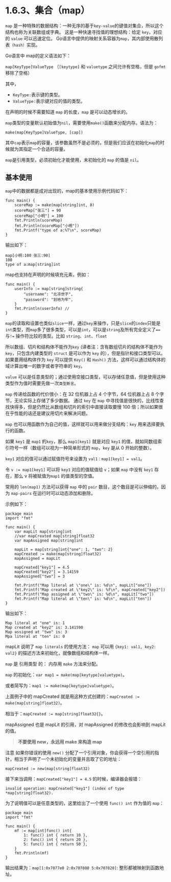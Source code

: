 # 1.6.3、集合（map）
`map` 是一种特殊的数据结构：一种无序的基于`key-value`的键值对集合，所以这个结构也称为关联数组或字典。
这是一种快速寻找值的理想结构：给定 `key`，对应的 `value` 可以迅速定位。
Go语言中提供的映射关系容器为`map`，其内部使用散列表`（hash）`实现。


Go语言中 map的定义语法如下：

`map[KeyType]ValueType`
（`[keytype]` 和 `valuetype` 之间允许有空格，但是 `gofmt` 移除了空格）

其中，

- `KeyType:`表示键的类型。
- `ValueType:`表示键对应的值的类型。

在声明的时候不需要知道 `map` 的长度，`map` 是可以动态增长的。

`map`类型的变量默认初始值为`nil`，需要使用`make()`函数来分配内存。语法为：

`make(map[KeyType]ValueType, [cap])`

其中`cap`表示`map`的容量，该参数虽然不是必须的，但是我们应该在初始化`map`的时候就为其指定一个合适的容量。

`map`是引用类型，必须初始化才能使用，未初始化的 `map` 的值是 `nil`。


## 基本使用
`map`中的数据都是成对出现的，map的基本使用示例代码如下：

```
func main() {
	scoreMap := make(map[string]int, 8)
	scoreMap["张三"] = 90
	scoreMap["小明"] = 100
	fmt.Println(scoreMap)
	fmt.Println(scoreMap["小明"])
	fmt.Printf("type of a:%T\n", scoreMap)
}

```

输出如下：

```
map[小明:100 张三:90]
100
type of a:map[string]int
```

map也支持在声明的时候填充元素，例如：

```
func main() {
	userInfo := map[string]string{
		"username": "北凉世子",
		"password": "划地为牢",
	}
	fmt.Println(userInfo) //
}

```

`map`的读取和设置也类似`slice`一样，通过`key`来操作，只是`slice`的`index`只能是`int`类型，而`map`多了很多类型，可以是`int`，可以是`string`及所有完全定义了`==`与`!=` 操作符比较的类型。比如 `string`、`int`、`float`

所以数组、切片和结构体不能作为`key` (译者注：含有数组切片的结构体不能作为 `key`，只包含内建类型的 `struct` 是可以作为 `key` 的），但是指针和接口类型可以。
如果要用结构体作为 `key` 可以提供 `Key()` 和 `Hash()` 方法，这样可以通过结构体的域计算出唯一的数字或者字符串的 `key`。

`value` 可以是任意类型的；通过使用空接口类型，可以存储任意值，但是使用这种类型作为值时需要先做一次`类型断言`。

`map` 传递给函数的代价很小：在 32 位机器上占 4 个字节，64 位机器上占 8 个字节，无论实际上存储了多少数据。
通过 `key` 在 `map` 中寻找值是很快的，比线性查找快得多，但是仍然比从数组和切片的索引中直接读取要慢 100 倍；所以如果很在乎性能的话还是建议用切片来解决问题。

`map` 也可以用函数作为自己的值，这样就可以用来做分支结构：`key` 用来选择要执行的函数。

如果 `key1` 是 `map1` 的`key`，那么 `map1[key1]` 就是对应 `key1` 的值，就如同数组索引符号一样（数组可以视为一种简单形式的 `map`，`key` 是从 0 开始的整数）。

`key1` 对应的值可以通过赋值符号来设置为 `val1：map1[key1] = val1`。

令 `v := map1[key1]` 可以将 `key1` 对应的值赋值给 `v`；如果 `map` 中没有 `key1` 存在，那么 v 将被赋值为`map1` 的值类型的空值。

常用的 `len(map1)` 方法可以获得 `map` 中的 `pair` 数目，这个数目是可以伸缩的，因为 `map-pairs` 在运行时可以动态添加和删除。

示例如下：
```
package main
import "fmt"

func main() {
	var mapLit map[string]int
	//var mapCreated map[string]float32
	var mapAssigned map[string]int

	mapLit = map[string]int{"one": 1, "two": 2}
	mapCreated := make(map[string]float32)
	mapAssigned = mapLit

	mapCreated["key1"] = 4.5
	mapCreated["key2"] = 3.14159
	mapAssigned["two"] = 3

	fmt.Printf("Map literal at \"one\" is: %d\n", mapLit["one"])
	fmt.Printf("Map created at \"key2\" is: %f\n", mapCreated["key2"])
	fmt.Printf("Map assigned at \"two\" is: %d\n", mapLit["two"])
	fmt.Printf("Map literal at \"ten\" is: %d\n", mapLit["ten"])
}
```

输出如下：
```
Map literal at "one" is: 1
Map created at "key2" is: 3.141590
Map assigned at "two" is: 3
Mpa literal at "ten" is: 0
```

mapLit 说明了 `map literals` 的使用方法： `map` 可以用 `{key1: val1, key2: val2}` 的描述方法来初始化，就像数组和结构体一样。

`map` 是 引用类型 的： 内存用 `make` 方法来分配。

`map` 的初始化：`var map1 = make(map[keytype]valuetype)`。

或者简写为：`map1 := make(map[keytype]valuetype)`。

上面例子中的 mapCreated 就是用这种方式创建的：`mapCreated := make(map[string]float32)`。

相当于：`mapCreated := map[string]float32{}`。

mapAssigned 也是 mapLit 的引用，对 mapAssigned 的修改也会影响到 mapLit 的值。

>**不要使用 new，永远用 make 来构造 map**

注意 如果你错误的使用 `new()` 分配了一个引用对象，你会获得一个空引用的指针，相当于声明了一个未初始化的变量并且取了它的地址：
```
mapCreated := new(map[string]float32)
```
接下来当调用：`mapCreated["key1"] = 4.5` 的时候，编译器会报错：
```
invalid operation: mapCreated["key1"] (index of type *map[string]float32).
```
为了说明值可以是任意类型的，这里给出了一个使用 `func() int` 作为值的 `map`：

```
package main
import "fmt"

func main() {
	mf := map[int]func() int{
		1: func() int { return 10 },
		2: func() int { return 20 },
		5: func() int { return 50 },
	}
	fmt.Println(mf)
}
```

输出结果为：`map[1:0x7077e0 2:0x707800 5:0x707820]`: 整形都被映射到函数地址。